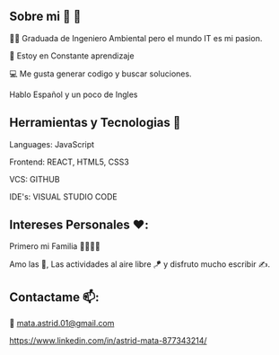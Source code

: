 ## Sobre mi 👩 👋



👩‍🎓 Graduada de Ingeniero Ambiental pero el mundo IT es mi pasion.

📖 Estoy en Constante aprendizaje

💻 Me gusta generar codigo y buscar soluciones.

Hablo Español y un poco de Ingles

## Herramientas y Tecnologias 🧰
Languages: JavaScript

Frontend: REACT, HTML5, CSS3

VCS: GITHUB

IDE's: VISUAL STUDIO CODE

## Intereses Personales ❤️:
Primero mi Familia 👨‍👩‍👦‍👦

Amo las 🐢, Las actividades al aire libre 🪁 y disfruto mucho escribir ✍.

## Contactame 📫:
📧 mata.astrid.01@gmail.com

https://www.linkedin.com/in/astrid-mata-877343214/
